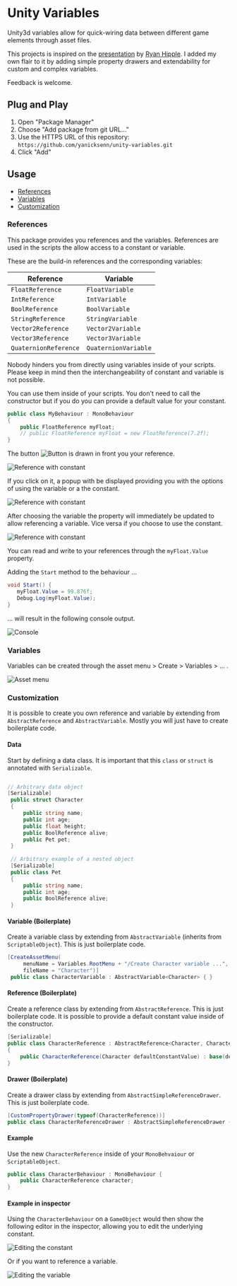 # Unity Variables
Unity3d variables allow for quick-wiring data between different game elements through asset files.

This projects is inspired on the [presentation](https://youtu.be/raQ3iHhE_Kk?t=926) by [Ryan Hipple](https://twitter.com/roboryantron).
I added my own flair to it by adding simple property drawers and extendability for custom and complex variables.

Feedback is welcome.

## Plug and Play
1. Open "Package Manager"
2. Choose "Add package from git URL..."
3. Use the HTTPS URL of this repository:
   `https://github.com/yanicksenn/unity-variables.git`
4. Click "Add"

## Usage
- [References](#user-content-references)
- [Variables](#user-content-variables)
- [Customization](#user-content-customization)

### References
This package provides you references and the variables.
References are used in the scripts the allow access to a constant or variable.

These are the build-in references and the corresponding variables:

| Reference             | Variable             |
|-----------------------|----------------------|
| `FloatReference`      | `FloatVariable`      |
| `IntReference`        | `IntVariable`        |
| `BoolReference`       | `BoolVariable`       |
| `StringReference`     | `StringVariable`     |
| `Vector2Reference`    | `Vector2Variable`    |
| `Vector3Reference`    | `Vector3Variable`    |
| `QuaternionReference` | `QuaternionVariable` |

Nobody hinders you from directly using variables inside of your scripts.
Please keep in mind then the interchangeability of constant and variable is not possible.

You can use them inside of your scripts. You don't need to call the constructor but if you do you can provide a default value for your constant.

```c#
public class MyBehaviour : MonoBehaviour
{
    public FloatReference myFloat;
    // public FloatReference myFloat = new FloatReference(7.2f);
}
```

The button ![Button](./Documentation/button.png) is drawn in front you your reference.

![Reference with constant](./Documentation/example-behaviour-constant.png)

If you click on it, a popup with be displayed providing you with the options of using the variable or a the constant.

![Reference with constant](./Documentation/example-behaviour-popup.png)

After choosing the variable the property will immediately be updated to allow referencing a variable. Vice versa if you choose to use the constant.

![Reference with constant](./Documentation/example-behaviour-variable.png)

You can read and write to your references through the `myFloat.Value` property.

Adding the `Start` method to the behaviour ... 
```c#
void Start() {
   myFloat.Value = 99.876f;
   Debug.Log(myFloat.Value);
}
```

... will result in the following console output.

![Console](./Documentation/console.png)

### Variables
Variables can be created through the asset menu > Create > Variables > ... .

![Asset menu](./Documentation/asset-menu.png)

### Customization
It is possible to create you own reference and variable by extending from `AbstractReference` and `AbstractVariable`.
Mostly you will just have to create boilerplate code.

#### Data
Start by defining a data class. It is important that this `class` or `struct` is annotated with `Serializable`.
```c#

// Arbitrary data object 
[Serializable]
 public struct Character
 {
     public string name;
     public int age;
     public float height;
     public BoolReference alive;
     public Pet pet;
 }
 
 // Arbitrary example of a nested object
 [Serializable]
 public class Pet
 {
     public string name;
     public int age;
     public BoolReference alive;
 }
```

#### Variable (Boilerplate)
Create a variable class by extending from `AbstractVariable` (inherits from `ScriptableObject`). This is just boilerplate code.
```c#
[CreateAssetMenu(
     menuName = Variables.RootMenu + "/Create Character variable ...",
     fileName = "Character")]
 public class CharacterVariable : AbstractVariable<Character> { }
```

#### Reference (Boilerplate)
Create a reference class by extending from `AbstractReference`. This is just boilerplate code. It is possible to provide a default constant value inside of the constructor.
```c#
[Serializable]
public class CharacterReference : AbstractReference<Character, CharacterVariable>
{
    public CharacterReference(Character defaultConstantValue) : base(defaultConstantValue) { }
}
```

#### Drawer (Boilerplate)
Create a drawer class by extending from `AbstractSimpleReferenceDrawer`. This is just boilerplate code.
```c#
[CustomPropertyDrawer(typeof(CharacterReference))]
public class CharacterReferenceDrawer : AbstractSimpleReferenceDrawer { }
```

#### Example
Use the new `CharacterReference` inside of your `MonoBehvaiour` or `ScriptableObject`.
```c#
public class CharacterBehaviour : MonoBehaviour {
    public CharacterReference character;
}
```

#### Example in inspector

Using the `CharacterBehaviour` on a `GameObject` would then show the following editor in the inspector, allowing you to edit the underlying constant.

![Editing the constant](./Documentation/custom-constant.png)

Or if you want to reference a variable.

![Editing the variable](./Documentation/custom-variable.png)
